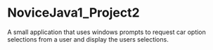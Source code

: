 # NoviceJava1_Project2
A small application that uses windows prompts to request car option selections from a user and display the users selections.
